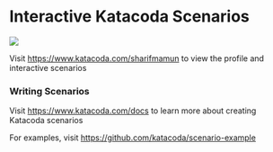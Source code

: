 # Interactive Katacoda Scenarios

[![](http://shields.katacoda.com/katacoda/sharifmamun/count.svg)](https://www.katacoda.com/sharifmamun "Get your profile on Katacoda.com")

Visit https://www.katacoda.com/sharifmamun to view the profile and interactive scenarios

### Writing Scenarios
Visit https://www.katacoda.com/docs to learn more about creating Katacoda scenarios

For examples, visit https://github.com/katacoda/scenario-example
